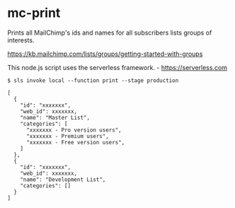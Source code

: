 mc-print
========

Prints all MailChimp's ids and names for all subscribers lists groups of interests.

https://kb.mailchimp.com/lists/groups/getting-started-with-groups

This node.js script uses the serverless framework. - https://serverless.com

    $ sls invoke local --function print --stage production

    [
      {
        "id": "xxxxxxx",
        "web_id": xxxxxxx,
        "name": "Master List",
        "categories": [
          "xxxxxxx - Pro version users",
          "xxxxxxx - Premium users",
          "xxxxxxx - Free version users",
        ]
      },
      {
        "id": "xxxxxxx",
        "web_id": xxxxxxx,
        "name": "Development List",
        "categories": []
      }
    ]
